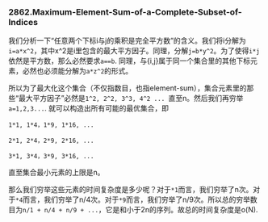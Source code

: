 ### 2862.Maximum-Element-Sum-of-a-Complete-Subset-of-Indices

我们分析一下“任意两个下标i与j的乘积是完全平方数”的含义。我们将i分解为`i=a*x^2`，其中x^2是i里包含的最大平方因子。同理，分解`j=b*y^2`。为了使得```i*j```依然是平方数，那么必然要求`a==b`. 同理，与{i,j}属于同一个集合里的其他下标元素，必然也必须能分解为`a*z^2`的形式。

所以为了最大化这个集合（不仅指数目，也指element-sum），集合元素里的那些“最大平方因子”必然是`1^2, 2^2, 3^3, 4^2 ... `直至n。然后我们再穷举`a=1,2,3...`. 就可以构造出所有可能的最优集合，即

```1*1, 1*4，1*9, 1*16, ...```

```2*1, 2*4，2*9, 2*16, ...```

```3*1, 3*4，3*9, 3*16, ...```

直至集合最小元素的上限是n。

那么我们穷举这些元素的时间复杂度是多少呢？对于`*1`而言，我们穷举了n次。对于`*4`而言，我们穷举了n/4次。对于`*9`而言，我们穷举了n/9次。所以总的穷举数目为`n/1 + n/4 + n/9 + ...`，它是和小于2n的序列。故总的时间复杂度是o(N).
